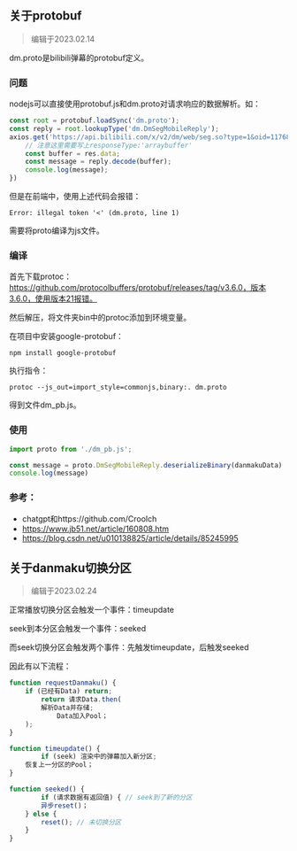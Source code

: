 ## 关于protobuf

> 编辑于2023.02.14

dm.proto是bilibili弹幕的protobuf定义。

### 问题

nodejs可以直接使用protobuf.js和dm.proto对请求响应的数据解析。如：

```js
const root = protobuf.loadSync('dm.proto');
const reply = root.lookupType('dm.DmSegMobileReply');
axios.get('https://api.bilibili.com/x/v2/dm/web/seg.so?type=1&oid=1176840&segment_index=1', {responseType:'arraybuffer'}).then((res)=>{
  	// 注意这里需要写上responseType:'arraybuffer'
    const buffer = res.data;
    const message = reply.decode(buffer);
    console.log(message);
})
```

但是在前端中，使用上述代码会报错：

```
Error: illegal token '<' (dm.proto, line 1)
```

需要将proto编译为js文件。

### 编译

首先下载protoc：https://github.com/protocolbuffers/protobuf/releases/tag/v3.6.0，版本3.6.0，使用版本21报错。

然后解压，将文件夹bin中的protoc添加到环境变量。

在项目中安装google-protobuf：

```
npm install google-protobuf
```

执行指令：

```
protoc --js_out=import_style=commonjs,binary:. dm.proto
```

得到文件dm_pb.js。

### 使用

```js
import proto from './dm_pb.js';

const message = proto.DmSegMobileReply.deserializeBinary(danmakuData)
console.log(message)
```

### 参考：

- chatgpt和https://github.com/Croolch
- https://www.jb51.net/article/160808.htm
- https://blog.csdn.net/u010138825/article/details/85245995

## 关于danmaku切换分区

> 编辑于2023.02.24

正常播放切换分区会触发一个事件：timeupdate

seek到本分区会触发一个事件：seeked

而seek切换分区会触发两个事件：先触发timeupdate，后触发seeked

因此有以下流程：

```js
function requestDanmaku() {
  	if (已经有Data) return;
		return 请求Data.then(
      	解析Data并存储;
		  	Data加入Pool；
    );
}

function timeupdate() {
		if (seek) 渲染中的弹幕加入新分区;
  	恢复上一分区的Pool；
}

function seeked() {
		if (请求数据有返回值) { // seek到了新的分区
      	异步reset()；
    } else {
      	reset(); // 未切换分区
    }
}
```

